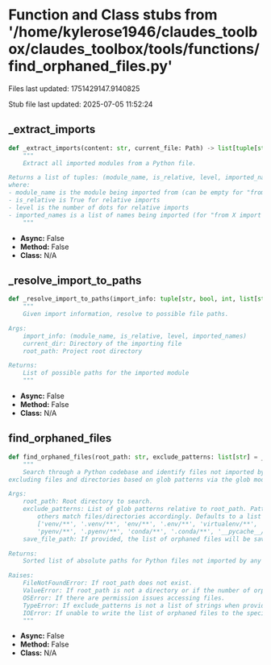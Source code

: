# Function and Class stubs from '/home/kylerose1946/claudes_toolbox/claudes_toolbox/tools/functions/find_orphaned_files.py'

Files last updated: 1751429147.9140825

Stub file last updated: 2025-07-05 11:52:24

## _extract_imports

```python
def _extract_imports(content: str, current_file: Path) -> list[tuple[str, bool, int, list[str]]]:
    """
    Extract all imported modules from a Python file.

Returns a list of tuples: (module_name, is_relative, level, imported_names)
where:
- module_name is the module being imported from (can be empty for "from . import x")
- is_relative is True for relative imports
- level is the number of dots for relative imports
- imported_names is a list of names being imported (for "from X import Y" style)
    """
```
* **Async:** False
* **Method:** False
* **Class:** N/A

## _resolve_import_to_paths

```python
def _resolve_import_to_paths(import_info: tuple[str, bool, int, list[str]], current_dir: Path, root_path: Path) -> list[Path]:
    """
    Given import information, resolve to possible file paths.

Args:
    import_info: (module_name, is_relative, level, imported_names)
    current_dir: Directory of the importing file
    root_path: Project root directory

Returns:
    List of possible paths for the imported module
    """
```
* **Async:** False
* **Method:** False
* **Class:** N/A

## find_orphaned_files

```python
def find_orphaned_files(root_path: str, exclude_patterns: list[str] = _COMMON_VENV_PATTERNS, save_file_path: str | None = None) -> list[str]:
    """
    Search through a Python codebase and identify files not imported by any other file,
excluding files and directories based on glob patterns via the glob module.

Args:
    root_path: Root directory to search.
    exclude_patterns: List of glob patterns relative to root_path. Patterns with '**' recurse,
        others match files/directories accordingly. Defaults to a list of common virtual environment patterns:
        ['venv/**', '.venv/**', 'env/**', '.env/**', 'virtualenv/**', '.virtualenv/**', 
        'pyenv/**', '.pyenv/**', 'conda/**', '.conda/**', '__pycache__/**', '*.egg-info/**'].
    save_file_path: If provided, the list of orphaned files will be saved to this file path.

Returns:
    Sorted list of absolute paths for Python files not imported by any other file.

Raises:
    FileNotFoundError: If root_path does not exist.
    ValueError: If root_path is not a directory or if the number of orphaned files exceeds a threshold (1000).
    OSError: If there are permission issues accessing files.
    TypeError: If exclude_patterns is not a list of strings when provided.
    IOError: If unable to write the list of orphaned files to the specified save_file_path.
    """
```
* **Async:** False
* **Method:** False
* **Class:** N/A
